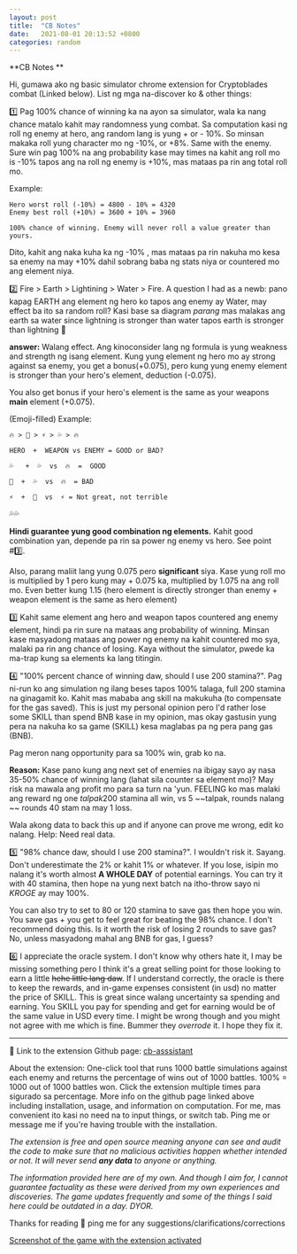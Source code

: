 ```yaml
---
layout: post
title:  "CB Notes"
date:   2021-08-01 20:13:52 +0800
categories: random
---
```


**CB Notes **

Hi, gumawa ako ng basic simulator chrome extension for Cryptoblades combat (Linked below). List ng mga na-discover ko & other things: 

1️⃣ Pag 100% chance of winning ka na ayon sa simulator, wala ka nang chance matalo kahit may randomness yung combat. Sa computation kasi ng roll ng enemy at hero, ang random lang is yung + or - 10%. So minsan makaka roll yung character mo ng -10%, or +8%. Same with the enemy. Sure win pag 100% na ang probability kase may times na kahit ang roll mo is -10%  tapos ang na roll ng enemy is +10%, mas mataas pa rin ang total roll mo. 

Example: 
```
Hero worst roll (-10%) = 4800 - 10% = 4320
Enemy best roll (+10%) = 3600 + 10% = 3960

100% chance of winning. Enemy will never roll a value greater than yours.
```
Dito, kahit ang naka kuha ka ng -10% , mas mataas pa rin nakuha mo kesa sa enemy na may +10% dahil sobrang baba ng stats niya or countered mo ang element niya.

2️⃣ Fire > Earth > Lightining > Water > Fire. A question I had as a newb:  pano kapag EARTH ang element ng hero ko tapos ang enemy ay Water, may effect ba ito sa random roll? Kasi base sa diagram *parang* mas malakas ang earth sa water since lightning is stronger than water tapos earth is stronger than lightning 🤔

**answer:** Walang effect. Ang kinoconsider lang ng formula is yung weakness and strength ng isang element. Kung yung element ng hero mo ay strong against sa enemy, you get a bonus(+0.075), pero kung yung enemy element is stronger than your hero's element,  deduction (-0.075). 

You also get bonus if your hero's element is the same as your weapons **main** element (+0.075).  

(Emoji-filled) Example:  

```
🔥 > 🌳 > ⚡ > 💦 > 🔥

HERO  +  WEAPON vs ENEMY = GOOD or BAD?

💦   +  💦  vs  🔥  =  GOOD 

🌳  +  💦  vs  🔥  = BAD 

⚡  +  🌳  vs  ⚡ = Not great, not terrible
```

💦💦

**Hindi guarantee yung good combination ng elements.** Kahit good combination yan, depende pa rin sa power ng enemy vs hero. See point #3️⃣.

Also, parang maliit lang yung 0.075 pero **significant** siya. Kase yung roll mo is multiplied by 1 pero kung may + 0.075 ka, multiplied by 1.075 na ang roll mo. Even better kung 1.15 (hero element is directly stronger than enemy + weapon element is the same as hero element)

3️⃣ Kahit same element ang hero and weapon tapos countered ang enemy element, hindi pa rin sure na mataas ang probability of winning. Minsan kase masyadong mataas ang power ng enemy na kahit countered mo sya, malaki pa rin ang chance of losing. Kaya without the simulator, pwede ka ma-trap kung sa elements ka lang titingin.

4️⃣ "100% percent chance of winning daw, should I use 200 stamina?". 
Pag ni-run ko ang simulation ng ilang beses tapos 100% talaga, full 200 stamina na ginagamit ko.  Kahit mas mababa ang skill na makukuha (to compensate for the gas saved). This is just my personal opinion pero I'd rather lose some SKILL than spend BNB kase in my opinion, mas okay gastusin yung pera na nakuha ko sa game (SKILL) kesa maglabas pa ng pera pang gas (BNB). 

Pag meron nang opportunity para sa 100% win, grab ko na. 

**Reason:** Kase pano kung ang next set of enemies na ibigay sayo ay nasa 35-50% chance of winning lang (lahat sila counter sa element mo)? May risk na mawala ang profit mo para sa turn na 'yun. FEELING ko mas malaki ang reward ng one *talpak*200 stamina all win, vs 5 ~~talpak, rounds nalang ~~ rounds 40 stam na may 1 loss. 

Wala akong data to back this up and if anyone can prove me wrong, edit ko nalang. Help: Need real data. 

5️⃣ "98% chance daw, should I use 200 stamina?". 
I wouldn't risk it. Sayang. Don't underestimate the 2% or kahit 1% or whatever. If you lose, isipin mo nalang it's worth almost **A WHOLE DAY** of potential earnings. You can try it with 40 stamina, then hope na yung next batch na itho-throw sayo ni *KROGE* ay may 100%. 

You can also try to set to 80 or 120 stamina to save gas then hope you win. You save gas + you get to feel great for beating the 98% chance. I don't recommend doing this. Is it worth the risk of losing 2 rounds to save gas? No, unless masyadong mahal ang BNB for gas, I guess?  

6️⃣ I appreciate the oracle system. 
I don't know why others hate it, I may be missing something pero I think it's a great selling point for those looking to earn a little ~~hehe little lang daw~~. If I understand correctly, the oracle is there to keep the rewards, and in-game expenses consistent (in usd) no matter the price of SKILL. This is great since walang uncertainty sa spending and earning. You SKILL you pay for spending and get for earning would be of the same value in USD every time. I might be wrong though and you might not agree with me which is fine. Bummer they *overrode* it. I hope they fix it.

----------

📌 Link to the extension Github page: [cb-asssistant](https://github.com/oliinz/cb-assistant) 

About the extension: 
One-click tool that runs 1000 battle simulations against each enemy and returns the percentage of wins out of 1000 battles. 100% = 1000 out of 1000 battles won. Click the extension multiple times para sigurado sa percentage. More info on the github page linked above including installation, usage, and information on computation. For me, mas convenient ito kasi no need na to input things, or switch tab. Ping me or message me if you're having trouble with the installation.

*The extension is free and open source meaning anyone can see and audit the code to make sure that no malicious activities happen whether intended or not. It will never send **any data** to anyone or anything.*

*The information provided here are of my own. And though I aim for, I cannot guarantee factuality as these were derived from my own experiences and discoveries. The game updates frequently and some of the things I said here could be outdated in a day. DYOR.*

Thanks for reading 💙  ping me for any suggestions/clarifications/corrections

[Screenshot of the game with the extension activated](https://camo.githubusercontent.com/a4aee8294c26900d6c158c1c2799a1ef4a0682a933085a810549c8ede4ffbcca/68747470733a2f2f706963632e696f2f434b4c4d6759572e706e67)
